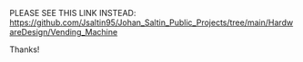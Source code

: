 PLEASE SEE THIS LINK INSTEAD: https://github.com/Jsaltin95/Johan_Saltin_Public_Projects/tree/main/HardwareDesign/Vending_Machine


Thanks!
